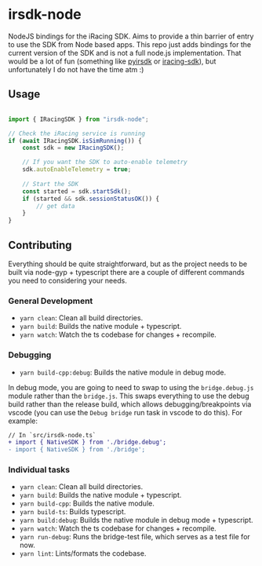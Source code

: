 # irsdk-node

NodeJS bindings for the iRacing SDK. Aims to provide a thin barrier of entry to use the SDK from Node based apps. This repo just adds bindings for the current version of the SDK and is not a full node.js implementation. That would be a lot of fun (something like [pyirsdk](https://github.com/kutu/pyirsdk) or [iracing-sdk](https://github.com/quimcalpe/iracing-sdk)), but unfortunately I do not have the time atm :)

## Usage

```ts

import { IRacingSDK } from "irsdk-node";

// Check the iRacing service is running
if (await IRacingSDK.isSimRunning()) {
    const sdk = new IRacingSDK();

    // If you want the SDK to auto-enable telemetry
    sdk.autoEnableTelemetry = true;
    
    // Start the SDK
    const started = sdk.startSdk();
    if (started && sdk.sessionStatusOK()) {
        // get data
    }
}
```

## Contributing

Everything should be quite straightforward, but as the project needs to be built via node-gyp + typescript there are a couple of different commands you need to considering your needs.

### General Development

- `yarn clean`: Clean all build directories.
- `yarn build`: Builds the native module + typescript.
- `yarn watch`: Watch the ts codebase for changes + recompile.

### Debugging

- `yarn build-cpp:debug`: Builds the native module in debug mode.

In debug mode, you are going to need to swap to using the `bridge.debug.js` module rather than the `bridge.js`. This swaps everything to use the debug build rather than the release build, which allows debugging/breakpoints via vscode (you can use the `Debug bridge` run task in vscode to do this). For example:

```diff
// In `src/irsdk-node.ts`
+ import { NativeSDK } from './bridge.debug';
- import { NativeSDK } from './bridge';
```

### Individual tasks

- `yarn clean`: Clean all build directories.
- `yarn build`: Builds the native module + typescript.
- `yarn build-cpp`: Builds the native module.
- `yarn build-ts`: Builds typescript.
- `yarn build:debug`: Builds the native module in debug mode + typescript.
- `yarn watch`: Watch the ts codebase for changes + recompile.
- `yarn run-debug`: Runs the bridge-test file, which serves as a test file for now.
- `yarn lint`: Lints/formats the codebase.
